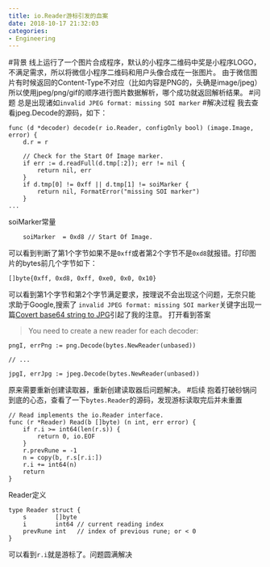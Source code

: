 ```yaml
---
title: io.Reader游标引发的血案
date: 2018-10-17 21:32:03
categories:
- Engineering
---
```


#背景
线上运行了一个图片合成程序，默认的小程序二维码中奖是小程序LOGO，不满足需求，所以将微信小程序二维码和用户头像合成在一张图片。
由于微信图片有时候返回的Content-Type不对应（比如内容是PNG的，头确是image/jpeg）所以使用jpeg/png/gif的顺序进行图片数据解析，哪个成功就返回解析结果。
#问题
总是出现诸如`invalid JPEG format: missing SOI marker`
#解决过程
我去查看jpeg.Decode的源码，如下：
```golang
func (d *decoder) decode(r io.Reader, configOnly bool) (image.Image, error) {
	d.r = r

	// Check for the Start Of Image marker.
	if err := d.readFull(d.tmp[:2]); err != nil {
		return nil, err
	}
	if d.tmp[0] != 0xff || d.tmp[1] != soiMarker {
		return nil, FormatError("missing SOI marker")
	}
...
```
soiMarker常量
```
	soiMarker  = 0xd8 // Start Of Image.
```
可以看到判断了第1个字节如果不是`0xff`或者第2个字节不是`0xd8`就报错。打印图片的bytes前几个字节如下：
```
[]byte{0xff, 0xd8, 0xff, 0xe0, 0x0, 0x10}
```
可以看到第1个字节和第2个字节满足要求，按理说不会出现这个问题，无奈只能求助于Google,搜索了
`invalid JPEG format: missing SOI marker`关键字出现一篇[Covert base64 string to JPG](https://stackoverflow.com/questions/46022262/covert-base64-string-to-jpg)引起了我的注意。
打开看到答案
>You need to create a new reader for each decoder:
```
pngI, errPng := png.Decode(bytes.NewReader(unbased))

// ...

jpgI, errJpg := jpeg.Decode(bytes.NewReader(unbased))
```
原来需要重新创建读取器，重新创建读取器后问题解决。
#后续
抱着打破砂锅问到底的心态，查看了一下`bytes.Reader`的源码，发现游标读取完后并未重置
```
// Read implements the io.Reader interface.
func (r *Reader) Read(b []byte) (n int, err error) {
	if r.i >= int64(len(r.s)) {
		return 0, io.EOF
	}
	r.prevRune = -1
	n = copy(b, r.s[r.i:])
	r.i += int64(n)
	return
}
```
Reader定义
```
type Reader struct {
	s        []byte
	i        int64 // current reading index
	prevRune int   // index of previous rune; or < 0
}
```
可以看到`r.i`就是游标了。问题圆满解决